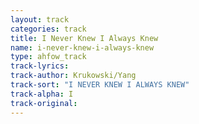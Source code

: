 ```yaml
---
layout: track
categories: track
title: I Never Knew I Always Knew
name: i-never-knew-i-always-knew
type: ahfow_track
track-lyrics: 
track-author: Krukowski/Yang
track-sort: "I NEVER KNEW I ALWAYS KNEW"
track-alpha: I
track-original: 
---
```

